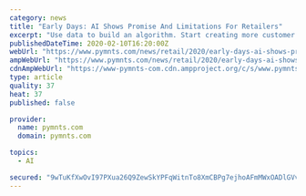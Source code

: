 ```yaml
---
category: news
title: "Early Days: AI Shows Promise And Limitations For Retailers"
excerpt: "Use data to build an algorithm. Start creating more customer data to feed the algorithm and then you too can join the artificial intelligence (AI) retail revolution. Not so fast. At one level it’s just that easy. Retailers can engage with an “AI lite” strategy that produces lookalike customer data and a level of predictive analytics."
publishedDateTime: 2020-02-10T16:20:00Z
webUrl: "https://www.pymnts.com/news/retail/2020/early-days-ai-shows-promise-and-limitations-for-retailers/"
ampWebUrl: "https://www.pymnts.com/news/retail/2020/early-days-ai-shows-promise-and-limitations-for-retailers/amp/"
cdnAmpWebUrl: "https://www-pymnts-com.cdn.ampproject.org/c/s/www.pymnts.com/news/retail/2020/early-days-ai-shows-promise-and-limitations-for-retailers/amp/"
type: article
quality: 37
heat: 37
published: false

provider:
  name: pymnts.com
  domain: pymnts.com

topics:
  - AI

secured: "9wTuKfXwOvI97PXua26Q9ZewSkYPFqWitnTo8XmCBPg7ejhoAFmMWxOADlGVv8AkGmimqekuntL0iNtHfnyswccmcbFf3YTBQQte+nvPGnEZPLri9iMqUsjfiwHo5xK1yPGVQZE4ITMFHITJpNTAMS0i9hT6JGZ+3xlVFky0MLRyE2xuiAvoXrqvoF0bkW7WuB0mP0VhHx/7GAUY4xUw3itS0tERm+LDKzby/hyKN7j3oG/bf8J28/o1B4fNPZz6julIqWhOybcze7Go1i5JvRvVUhEBHDEhYNKQWuuqNfCGN+DmHLPQlnuJ4R9u1h8RueNHSm8iV7/jbtutrxwLDsezAvjk5GLUQh/Pmwjk5jj5EtRRG4mG0wzAoZguHPs3RIgk20UUWbD+NWNC0hcgUWzns4yECDSl/LZ+OMH9KNQDVVeuf32Ju1DWnxpcrnbvOqKs3dLYOquCGKBWc7HgRKKh/BY3qzFjMzPw7VHYiow=;Jsw/eqn9u67BXI4mMTC2Zg=="
---
```


